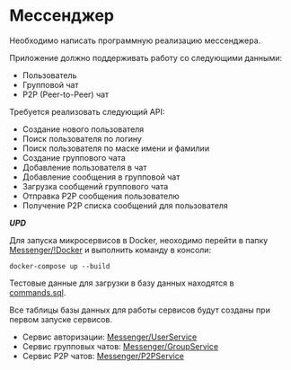 # Мессенджер
Необходимо написать программную реализацию мессенджера. 

Приложение должно поддерживать работу со следующими данными:

* Пользователь
* Групповой чат 
* P2P (Peer-to-Peer) чат

Требуется реализовать следующий API:

* Создание нового пользователя
* Поиск пользователя по логину
* Поиск пользователя по маске имени и фамилии
* Создание группового чата
* Добавление пользователя в чат
* Добавление сообщения в групповой чат
* Загрузка сообщений группового чата
* Отправка P2P сообщения пользователю
* Получение P2P списка сообщений для пользователя

***UPD***

Для запуска микросервисов в Docker, неоходимо перейти в папку [Messenger/!Docker](https://github.com/JuliaTsiryulik/SoftwareEngineering/tree/main/Messenger/!Docker) и выполнить команду в консоли:
```
docker-compose up --build
```
Тестовые данные для загрузки в базу данных находятся в [commands.sql](https://github.com/JuliaTsiryulik/SoftwareEngineering/blob/main/Messenger/commands.sql).

Все таблицы базы данных для работы сервисов будут созданы при первом запуске сервисов.

* Сервис авторизации: [Messenger/UserService](https://github.com/JuliaTsiryulik/SoftwareEngineering/tree/main/Messenger/UserService)
* Сервис групповых чатов: [Messenger/GroupService](https://github.com/JuliaTsiryulik/SoftwareEngineering/tree/main/Messenger/GroupService)
* Сервис P2P чатов: [Messenger/P2PService](https://github.com/JuliaTsiryulik/SoftwareEngineering/tree/main/Messenger/P2PService)
